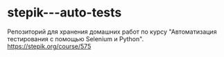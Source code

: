 # stepik---auto-tests
Репозиторий для хранения домашних работ по курсу "Автоматизация тестирования с помощью Selenium и Python". 
https://stepik.org/course/575